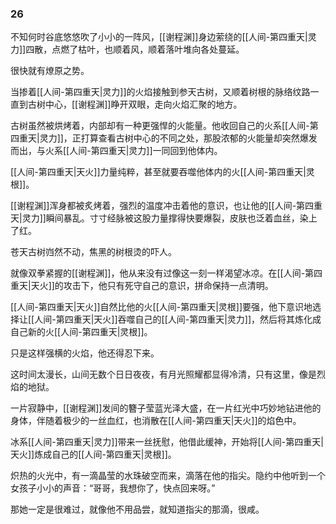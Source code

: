 ### 26

不知何时谷底悠悠吹了小小的一阵风，[[谢程渊]]身边萦绕的[[人间-第四重天|灵力]]四散，点燃了枯叶，也顺着风，顺着落叶堆向各处蔓延。

很快就有燎原之势。

当掺着[[人间-第四重天|灵力]]的火焰接触到参天古树，又顺着树根的脉络纹路一直到古树中心，[[谢程渊]]睁开双眼，走向火焰汇聚的地方。

古树虽然被烘烤着，内部却有一种更强悍的火能量。他收回自己的火系[[人间-第四重天|灵力]]，正打算查看古树中心的不同之处，那股浓郁的火能量却突然爆发而出，与火系[[人间-第四重天|灵力]]一同回到他体内。

[[人间-第四重天|天火]]力量纯粹，甚至就要吞噬他体内的火[[人间-第四重天|灵根]]。

[[谢程渊]]浑身都被炙烤着，强烈的温度冲击着他的意识，也让他的[[人间-第四重天|灵力]]瞬间暴乱。寸寸经脉被这股力量撑得快要爆裂，皮肤也泛着血丝，染上了红。

苍天古树岿然不动，焦黑的树根烫的吓人。

就像双拳紧握的[[谢程渊]]，他从来没有过像这一刻一样渴望冰凉。在[[人间-第四重天|天火]]的攻击下，他只有死守自己的意识，拼命保持一点清明。

[[人间-第四重天|天火]]自然比他的火[[人间-第四重天|灵根]]要强，他下意识地选择让[[人间-第四重天|天火]]吞噬自己的[[人间-第四重天|灵力]]，然后将其炼化成自己新的火[[人间-第四重天|灵根]]。

只是这样强横的火焰，他还得忍下来。

这时间太漫长，山间无数个日日夜夜，有月光照耀都显得冷清，只有这里，像是烈焰的地狱。

一片寂静中，[[谢程渊]]发间的簪子莹蓝光泽大盛，在一片红光中巧妙地钻进他的身体，伴随着极少的一丝血红，也消散在[[人间-第四重天|天火]]的焰色中。

冰系[[人间-第四重天|灵力]]带来一丝抚慰，他借此缓神，开始将[[人间-第四重天|天火]]炼成自己的[[人间-第四重天|灵根]]。

炽热的火光中，有一滴晶莹的水珠破空而来，滴落在他的指尖。隐约中他听到一个女孩子小小的声音：“哥哥，我想你了，快点回来呀。”

那她一定是很难过，就像他不用品尝，就知道指尖的那滴，很咸。
